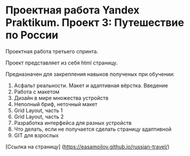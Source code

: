 # Проектная работа Yandex Praktikum. Проект 3: Путешествие по России

Проектная работа третьего спринта.

Проект представляет из себя html страницу.

Предназначен для закрепления навыков полученых при обучении:

1. Асфальт реальности. Макет и адаптивная вёрстка. Введение
2. Работа с макетом
3. Дизайн в мире множества устройств
4. Неполный бриф, неточный макет
5. Grid Layout, часть 1
6. Grid Layout, часть 2
7. Разработка интерфейса для разных устройств
8. Что делать, если не получается сделать страницу адаптивной
9. GIT для взрослых

[Ссылка на страницу] (https://easamoilov.github.io/russian-travel/)
